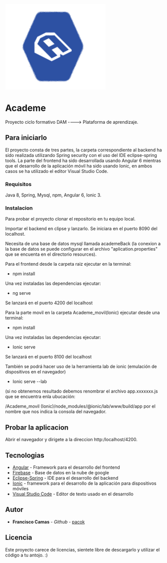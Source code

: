 ![Alt text](https://github.com/pacok/Academe/blob/master/Academe/src/assets/img/logo20.png) 


# Academe
Proyecto ciclo formativo DAM ----> Plataforma de aprendizaje.

## Para iniciarlo

El proyecto consta de tres partes, la carpeta correspondiente al backend ha sido realizada utilizando Spring security con el uso del IDE eclipse-spring tools. La parte del frontend ha sido desarrollada usando Angular 6 mientras que el desarrollo de la aplicación móvil ha sido usando Ionic, en ambos casos se ha utilizado el editor Visual Studio Code.

### Requisitos

Java 8, Spring, Mysql, npm, Angular 6, Ionic 3.

### Instalacion

Para probar el proyecto clonar el repositorio en tu equipo local.

Importar el backend en clipse y lanzarlo. Se iniciara en el puerto 8090 del localhost.

Necesita de una base de datos mysql llamada academeBack (la conexion a la base de datos se puede configurar en el archivo "aplication.properties" que se encuenta en el directorio resources).

Para el frontend desde la carpeta raiz ejecutar en la terminal:

* npm install

Una vez instaladas las dependencias ejecutar:

* ng serve

Se lanzará en el puerto 4200 del localhost

Para la parte movil en la carpeta Academe_movil(Ionic) ejecutar desde una terminal:

* npm install

Una vez instaladas las dependencias ejecutar:

* Ionic serve

Se lanzará en el puerto 8100 del localhost

También se podrá hacer uso de la herramienta lab de ionic (emulación de dispositivos en el navegador)

* Ionic serve --lab

(si no obtenemos resultado debemos renombrar el archivo app.xxxxxxx.js que se encuentra enla ubucación:

/Academe_movil (Ionic)/node_modules/@ionic/lab/www/build/app por el nombre que nos indica la consola del navegador.

## Probar la aplicacion

Abrir el navegador y dirigete a la direccion http:/localhost/4200.


## Tecnologias

* [Angular](https://angular.io/) - Framework para el desarrollo del frontend
* [Firebase](https://firebase.google.com/) - Base de datos en la nube de google
* [Eclipse-Spring](https://spring.io/tools) - IDE para el desarrollo del backend
* [Ionic](https://ionicframework.com/) - framework para el desarrollo de la aplicación para dispositivos móviles
* [Visual Studio Code](https://code.visualstudio.com/) - Editor de texto usado en el desarrollo

## Autor

* **Francisco Camas** - *Github* - [pacok](https://github.com/pacok)

## Licencia
Este proyecto carece de licencias, sientete libre de descargarlo y utilizar el código a tu antojo. :)

